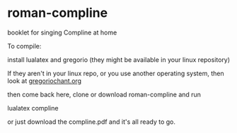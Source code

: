 roman-compline
==============

booklet for singing Compline at home

To compile:

install lualatex and gregorio (they might be available in your linux repository)

If they aren't in your linux repo, or you use another operating system, then look at [gregoriochant.org](http://gregoriochant.org)

then come back here, clone or download roman-compline and run

lualatex compline

or just download the compline.pdf and it's all ready to go.
